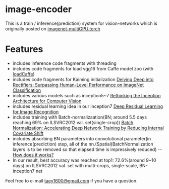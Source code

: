 # image-encoder
This is a train / inference(prediction) system for vision-networks which is originally posted on [imagenet-multiGPU.torch](https://github.com/soumith/imagenet-multiGPU.torch)

# Features
- includes inference code fragments with threading
- includes code fragments for load vgg16 from Caffe model zoo (with [loadCaffe](https://github.com/szagoruyko/loadcaffe))
- includes code fragments for Kaiming initialization [Delving Deep into Rectifiers: Surpassing Human-Level Performance on ImageNet Classification](http://arxiv.org/abs/1502.01852)
- includes various models such as inception5~7 [Rethinking the Inception Architecture for Computer Vision](http://arxiv.org/abs/1512.00567)
- includes residual learning idea in our inception7 [Deep Residual Learning for Image Recognition](http://arxiv.org/abs/1512.03385)
- includes training with Batch-normalizaation(BN; around 5.5 days reaching 69% on ILSVRC2012 val. set(single-crop)) [Batch Normalization: Accelerating Deep Network Training by Reducing Internal Covariate Shift](http://arxiv.org/abs/1502.03167)
- includes absorbing BN parameters into convolutional parameter(in inference(prediction) step, all of the nn.(Spatial)BatchNormalization layers is to be removed so that elapsed time is impressively reduced)
-- [How does it works?](https://github.com/taey16/image-encoder/blob/master/example/logs/BN-absorb_derivation.png)
- In our result, best accuracy was reached at top1: 72.6%(around 9~10 days) on ILSVRC2012 val. set with multi-crops, single-scale, BN-inception7 net

Feel free to e-mail taey1600@gmail.com if you have a question.
